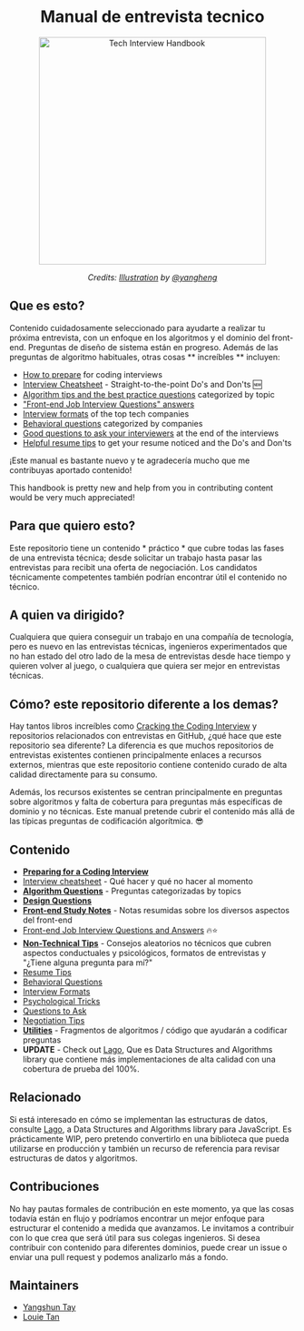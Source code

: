 <h1 align="center">Manual de entrevista tecnico</h1>

<div align="center">
  <a href="https://dribbble.com/shots/3831443-Tech-Interview-Handbook">
    <img src="https://cdn.rawgit.com/yangshun/tech-interview-handbook/master/assets/book.svg" alt="Tech Interview Handbook" width="400"/>
    </a>
  <br>
  <p>
    <em>Credits: <a href="https://dribbble.com/shots/3831443-Tech-Interview-Handbook">Illustration</a> by <a href="https://dribbble.com/yangheng">@yangheng</a>
    </em>
  </p>
</div>

## Que es esto?

Contenido cuidadosamente seleccionado para ayudarte a realizar tu próxima entrevista, con un enfoque en los algoritmos y el dominio del front-end. Preguntas de diseño de sistema están en progreso. Además de las preguntas de algoritmo habituales, otras cosas ** increíbles ** incluyen:

- [How to prepare](preparing) for coding interviews
- [Interview Cheatsheet](preparing/cheatsheet.md) - Straight-to-the-point Do's and Don'ts 🆕
- [Algorithm tips and the best practice questions](algorithms) categorized by topic
- ["Front-end Job Interview Questions" answers](front-end/interview-questions.md)
- [Interview formats](non-technical/interview-formats.md) of the top tech companies
- [Behavioral questions](non-technical/behavioral.md) categorized by companies
- [Good questions to ask your interviewers](non-technical/questions-to-ask.md) at the end of the interviews
- [Helpful resume tips](non-technical/resume.md) to get your resume noticed and the Do's and Don'ts

¡Este manual es bastante nuevo y te agradecería mucho que me contribuyas aportado contenido!

This handbook is pretty new and help from you in contributing content would be very much appreciated!

## Para que quiero esto?

Este repositorio tiene un contenido * práctico * que cubre todas las fases de una entrevista técnica; desde solicitar un trabajo hasta pasar las entrevistas para recibit una oferta de negociación. Los candidatos técnicamente competentes también podrían encontrar útil el contenido no técnico.

## A  quien va dirigido?

Cualquiera que quiera conseguir un trabajo en una compañía de tecnología, pero es nuevo en las entrevistas técnicas, ingenieros experimentados que no han estado del otro lado de la mesa de entrevistas desde hace tiempo y quieren volver al juego, o cualquiera que quiera ser mejor en entrevistas técnicas.

## Cómo? este repositorio diferente a los demas?

Hay tantos libros increíbles como [Cracking the Coding Interview](http://www.crackingthecodinginterview.com/)  y repositorios relacionados con entrevistas en GitHub, ¿qué hace que este repositorio sea diferente? La diferencia es que muchos repositorios de entrevistas existentes contienen principalmente enlaces a recursos externos, mientras que este repositorio contiene contenido curado de alta calidad directamente para su consumo.


Además, los recursos existentes se centran principalmente en preguntas sobre algoritmos y falta de cobertura para preguntas más específicas de dominio y no técnicas. Este manual pretende cubrir el contenido más allá de las típicas preguntas de codificación algorítmica. 😎

## Contenido

- **[Preparing for a Coding Interview](preparing)**
- [Interview cheatsheet](preparing/cheatsheet.md) - Qué hacer y qué no hacer al momento
- **[Algorithm Questions](algorithms)** - Preguntas categorizadas by topics
- **[Design Questions](design)**
- **[Front-end Study Notes](front-end)** - Notas resumidas sobre los diversos aspectos del front-end
- [Front-end Job Interview Questions and Answers](front-end/interview-questions.md) 🔥⭐
- **[Non-Technical Tips](non-technical)** - Consejos aleatorios no técnicos que cubren aspectos conductuales y psicológicos, formatos de entrevistas y "¿Tiene alguna pregunta para mí?"
- [Resume Tips](non-technical/resume.md)
- [Behavioral Questions](non-technical/behavioral.md)
- [Interview Formats](non-technical/interview-formats.md)
- [Psychological Tricks](non-technical/psychological-tricks.md)
- [Questions to Ask](non-technical/questions-to-ask.md)
- [Negotiation Tips](non-technical/negotiation.md)
- **[Utilities](utilities)** - Fragmentos de algoritmos / código que ayudarán a codificar preguntas
- **UPDATE** - Check out [Lago](https://github.com/yangshun/lago), Que es Data Structures and Algorithms library que contiene más implementaciones de alta calidad con una cobertura de prueba del 100%.

## Relacionado

Si está interesado en cómo se implementan las estructuras de datos, consulte  [Lago](https://github.com/yangshun/lago), a Data Structures and Algorithms library para JavaScript. Es prácticamente WIP, pero pretendo convertirlo en una biblioteca que pueda utilizarse en producción y también un recurso de referencia para revisar estructuras de datos y algoritmos.


## Contribuciones

No hay pautas formales de contribución en este momento, ya que las cosas todavía están en flujo y podríamos encontrar un mejor enfoque para estructurar el contenido a medida que avanzamos. Le invitamos a contribuir con lo que crea que será útil para sus colegas ingenieros. Si desea contribuir con contenido para diferentes dominios, puede crear un issue o enviar una pull request y podemos analizarlo más a fondo.

## Maintainers

- [Yangshun Tay](https://github.com/yangshun)
- [Louie Tan](https://github.com/louietyj)
